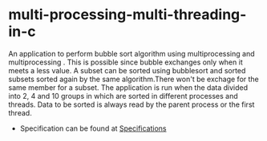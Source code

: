 # multi-processing-multi-threading-in-c
An application to perform bubble sort algorithm using multiprocessing and multiprocessing  . This is possible since bubble exchanges only when it meets a less value. A subset can be sorted using bubblesort and sorted subsets sorted again by the same algorithm.There won't be exchage for the same member for a subset. The application is run when the data divided into 2, 4 and 10 groups in which are sorted in different processes and threads. Data to be sorted is always read by the parent process or the first thread.
- Specification can be found at [Specifications](https://github.com/samuelmaina/multi-processing-multi-threading-in-c/files/9077553/assignment2.1.pdf)
